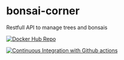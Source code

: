 # bonsai-corner
 Restfull API to manage trees and bonsais
 
 [![Docker Hub Repo](https://img.shields.io/docker/pulls/ratzcom/bonsaicorner.svg)](https://hub.docker.com/repository/docker/ratzcom/bonsaicorner)
 
 
 
 [![Continuous Integration with Github actions](https://github.com/ratzPereira/bonsai-corner/actions/workflows/continuous-integration.yml/badge.svg?branch=main)](https://github.com/ratzPereira/bonsai-corner/actions/workflows/continuous-integration.yml)
